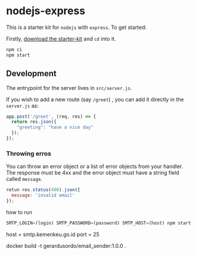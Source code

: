 # nodejs-express

This is a starter kit for `nodejs` with `express`. To get started:

Firstly, [download the starter-kit](https://github.com/hasura/codegen-assets/raw/master/nodejs-express/nodejs-express.zip) and `cd` into it.

```js
npm ci
npm start
```

## Development

The entrypoint for the server lives in `src/server.js`.

If you wish to add a new route (say `/greet`) , you can add it directly in the `server.js` as:

```js
app.post('/greet', (req, res) => {
  return res.json({
    "greeting": "have a nice day"
  });
});
```

### Throwing erros

You can throw an error object or a list of error objects from your handler. The response must be 4xx and the error object must have a string field called `message`.

```js
retun res.status(400).json({
  message: 'invalid email'
});
```

how to run

```js
SMTP_LOGIN=(login) SMTP_PASSWORD=(password) SMTP_HOST=(host) npm start
```

host = smtp.kemenkeu.go.id
port = 25

docker build -t gerardusordo/email_sender:1.0.0 .
